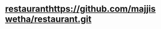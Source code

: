 # [restaurant](https://github.com/majjiswetha/restaurant.git)https://github.com/majjiswetha/restaurant.git
